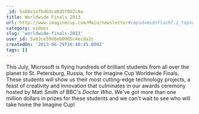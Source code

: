 ```yaml
---
_id: 5a88e1afbd6dca0d5f0d2c8a
title: Worldwide Finals 2013
url: http://www.imaginecup.com/Main/newsletter#cmpid=msdnflash7.1_topsection_watchlive?fbid=Q-iJDkOvwrn
category: videos
slug: 'worldwide-finals-2013'
user_id: 5a83ce59d6eb0005c4ecda2c
createdOn: '2013-06-29T16:40:45.000Z'
tags: []
---
```


This July, Microsoft is flying hundreds of brilliant students from all over the planet to St. Petersburg, Russia, for the Imagine Cup Worldwide Finals. These students will show us their most cutting-edge technology projects, a feast of creativity and innovation that culminates in our awards ceremony hosted by Matt Smith of BBC's <i>Doctor Who</i>. We've got more than one million dollars in prizes for these students and we can't wait to see who will take home the Imagine Cup!
